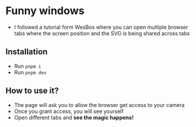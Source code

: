 # Funny windows

- I followed a tutorial form WesBos where you can open multiple browser tabs where the screen position and the SVG is being shared across tabs

## Installation
- Run `pnpm i`
- Run `pnpm dev`

## How to use it?
- The page will ask you to allow the browser get access to your camera
- Once you grant access, you will see yourself
- Open different tabs and **see the magic happens!**